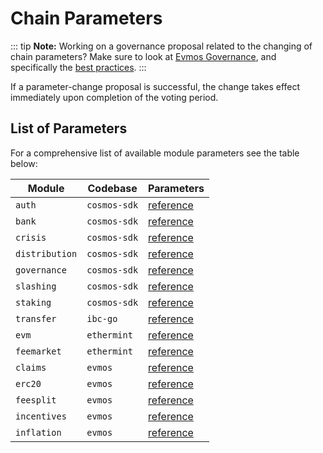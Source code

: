 <!--
order: 6
-->

# Chain Parameters

::: tip
**Note:** Working on a governance proposal related to the changing of chain parameters? Make sure to look at [Evmos Governance](overview.md), and specifically the [best practices](best_practices.md#parameter-change-proposal).
:::

If a parameter-change proposal is successful, the change takes effect immediately upon completion of the voting period.

## List of Parameters

For a comprehensive list of available module parameters see the table below:

| Module         | Codebase     | Parameters                                                                        |
| -------------- | ------------ | --------------------------------------------------------------------------------- |
| `auth`         | `cosmos-sdk` | [reference](https://docs.cosmos.network/main/modules/auth/06_params.html)         |
| `bank`         | `cosmos-sdk` | [reference](https://docs.cosmos.network/main/modules/bank/05_params.html)         |
| `crisis`       | `cosmos-sdk` | [reference](https://docs.cosmos.network/main/modules/crisis/04_params.html)       |
| `distribution` | `cosmos-sdk` | [reference](https://docs.cosmos.network/main/modules/distribution/06_events.html) |
| `governance`   | `cosmos-sdk` | [reference](https://docs.cosmos.network/main/modules/gov/06_params.html)          |
| `slashing`     | `cosmos-sdk` | [reference](https://docs.cosmos.network/main/modules/slashing/08_params.html)     |
| `staking`      | `cosmos-sdk` | [reference](https://docs.cosmos.network/main/modules/staking/08_params.html)      |
| `transfer`     | `ibc-go`     | [reference](https://github.com/reapchain/ibc-go/blob/main/docs/ibc/params.md)        |
| `evm`          | `ethermint`  | [reference](https://docs.evmos.org/modules/evm/08_params.html)                    |
| `feemarket`    | `ethermint`  | [reference](https://docs.evmos.org/modules/feemarket/07_params.html)              |
| `claims`       | `evmos`      | [reference](https://docs.evmos.org/modules/claims/06_parameters.html)             |
| `erc20`        | `evmos`      | [reference](https://docs.evmos.org/modules/erc20/07_parameters.html)              |
| `feesplit`     | `evmos`      | [reference](https://docs.evmos.org/modules/feesplit/07_parameters.html)                   |
| `incentives`   | `evmos`      | [reference](https://docs.evmos.org/modules/incentives/07_parameters.html)         |
| `inflation`    | `evmos`      | [reference](https://docs.evmos.org/modules/inflation/05_parameters.html)          |
